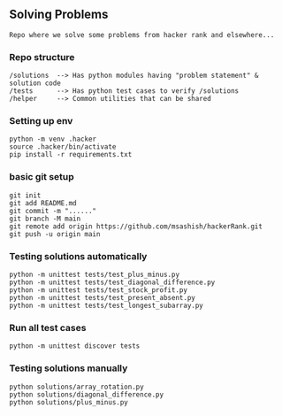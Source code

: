 ##  Solving Problems

    Repo where we solve some problems from hacker rank and elsewhere...

### Repo structure

    /solutions  --> Has python modules having "problem statement" & solution code
    /tests      --> Has python test cases to verify /solutions
    /helper     --> Common utilities that can be shared

### Setting up env
    python -m venv .hacker
    source .hacker/bin/activate
    pip install -r requirements.txt
    
### basic git setup
    git init
    git add README.md
    git commit -m "......"
    git branch -M main
    git remote add origin https://github.com/msashish/hackerRank.git
    git push -u origin main
    
    
### Testing solutions automatically
    python -m unittest tests/test_plus_minus.py
    python -m unittest tests/test_diagonal_difference.py
    python -m unittest tests/test_stock_profit.py
    python -m unittest tests/test_present_absent.py
    python -m unittest tests/test_longest_subarray.py 
    
### Run all test cases
    python -m unittest discover tests
    
### Testing solutions manually
    python solutions/array_rotation.py
    python solutions/diagonal_difference.py
    python solutions/plus_minus.py